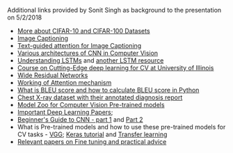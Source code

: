 Additional links provided by Sonit Singh as background to the presentation on 5/2/2018


- [More about CIFAR-10 and  CIFAR-100 Datasets](https://www.cs.toronto.edu/~kriz/cifar.html)
- [Image Captioning](https://cs.stanford.edu/people/karpathy/deepimagesent/)
- [Text-guided attention for Image Captioning](http://cvlab.postech.ac.kr/research/text_att/)
- [Various architectures of CNN in Computer Vision](http://cv-tricks.com/cnn/understand-resnet-alexnet-vgg-inception/)
- [Understanding LSTMs](http://colah.github.io/posts/2015-08-Understanding-LSTMs/) and [another LSTM resource](https://medium.com/mlreview/understanding-lstm-and-its-diagrams-37e2f46f1714)
- [Course on Cutting-Edge deep learning for CV at University of Illinois](http://slazebni.cs.illinois.edu/spring17/)
- [Wide Residual Networks](https://arxiv.org/pdf/1605.07146.pdf)
- [Working of Attention mechanism](https://blog.heuritech.com/2016/01/20/attention-mechanism/)
- [What is BLEU score and how to calculate BLEU score in Python](https://machinelearningmastery.com/calculate-bleu-score-for-text-python/)
- [Chest X-ray dataset with their annotated diagnosis report](https://openi.nlm.nih.gov/gridquery.php?q=cancer&it=xg,xm&coll=cxr)
- [Model Zoo for Computer Vision Pre-trained models](https://github.com/BVLC/caffe/wiki/Model-Zoo)
- [Important Deep Learning Papers](https://adeshpande3.github.io/adeshpande3.github.io/The-9-Deep-Learning-Papers-You-Need-To-Know-About.html); 
- [Beginner's Guide to CNN - part 1](https://adeshpande3.github.io/adeshpande3.github.io/A-Beginner's-Guide-To-Understanding-Convolutional-Neural-Networks/)
and [Part 2](https://adeshpande3.github.io/adeshpande3.github.io/A-Beginner's-Guide-To-Understanding-Convolutional-Neural-Networks-Part-2/)
- What is Pre-trained models and how to use these pre-trained models for CV tasks - [VGG](https://machinelearningmastery.com/use-pre-trained-vgg-model-classify-objects-photographs/); 
[Keras tutorial](https://blog.keras.io/building-powerful-image-classification-models-using-very-little-data.html) and
[Transfer learning](https://deeplearningsandbox.com/how-to-use-transfer-learning-and-fine-tuning-in-keras-and-tensorflow-to-build-an-image-recognition-94b0b02444f2)
- [Relevant papers on Fine tuning and practical advice](http://cs231n.github.io/transfer-learning/)



